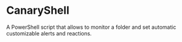 # CanaryShell
A PowerShell script that allows to monitor a folder and set automatic customizable alerts and reactions.
